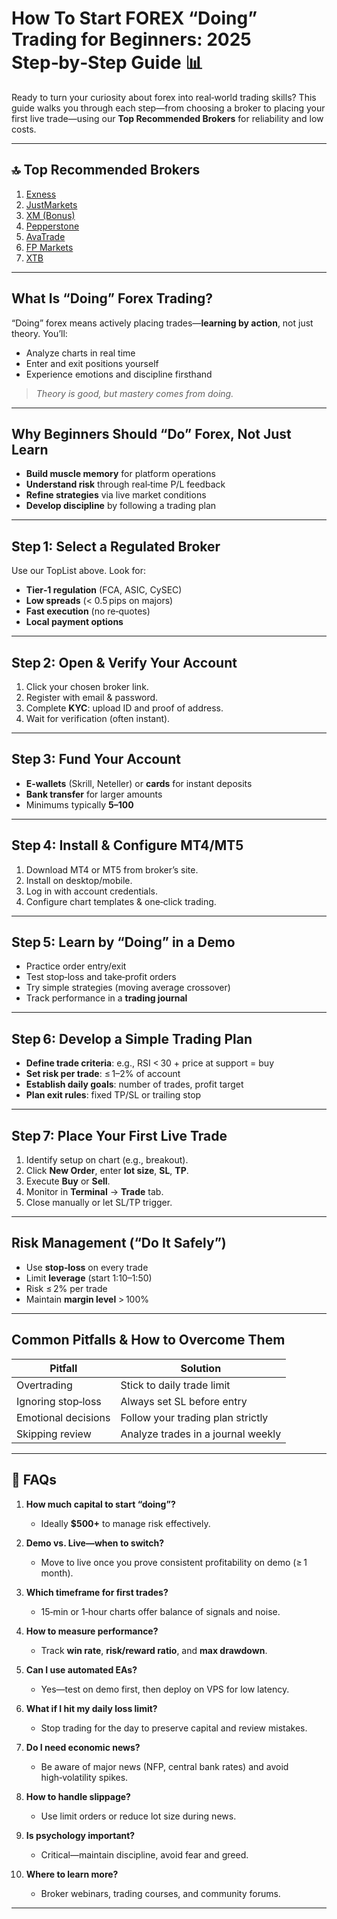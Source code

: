 # How To Start FOREX “Doing” Trading for Beginners: 2025 Step‑by‑Step Guide 📊

Ready to turn your curiosity about forex into real‑world trading skills? This guide walks you through each step—from choosing a broker to placing your first live trade—using our **Top Recommended Brokers** for reliability and low costs.

---

## 🔝 Top Recommended Brokers

1. [Exness](https://one.exnesstrack.org/a/english23)  
2. [JustMarkets](https://one.justmarkets.link/a/79iqw0j6nj)  
3. [XM (Bonus)](https://clicks.pipaffiliates.com/c?c=589901&l=en&p=0)  
4. [Pepperstone](https://trk.pepperstonepartners.com/aff_c?offer_id=367&aff_id=33954)  
5. [AvaTrade](https://www.avatrade.com?versionId=10301&tag=194438)  
6. [FP Markets](https://www.fpmarkets.com/?redir=stv&fpm-affiliate-utm-source=IB&fpm-affiliate-agt=56244)  
7. [XTB](https://link-pso.xtb.com/pso/zrUCY)  

---

## What Is “Doing” Forex Trading?

“Doing” forex means actively placing trades—**learning by action**, not just theory. You’ll:

- Analyze charts in real time  
- Enter and exit positions yourself  
- Experience emotions and discipline firsthand  

> *Theory is good, but mastery comes from doing.*  

---

## Why Beginners Should “Do” Forex, Not Just Learn

- **Build muscle memory** for platform operations  
- **Understand risk** through real‑time P/L feedback  
- **Refine strategies** via live market conditions  
- **Develop discipline** by following a trading plan  

---

## Step 1: Select a Regulated Broker

Use our TopList above. Look for:

- **Tier‑1 regulation** (FCA, ASIC, CySEC)  
- **Low spreads** (< 0.5 pips on majors)  
- **Fast execution** (no re‑quotes)  
- **Local payment options**  

---

## Step 2: Open & Verify Your Account

1. Click your chosen broker link.  
2. Register with email & password.  
3. Complete **KYC**: upload ID and proof of address.  
4. Wait for verification (often instant).  

---

## Step 3: Fund Your Account

- **E‑wallets** (Skrill, Neteller) or **cards** for instant deposits  
- **Bank transfer** for larger amounts  
- Minimums typically **$5–$100**  

---

## Step 4: Install & Configure MT4/MT5

1. Download MT4 or MT5 from broker’s site.  
2. Install on desktop/mobile.  
3. Log in with account credentials.  
4. Configure chart templates & one‑click trading.  

---

## Step 5: Learn by “Doing” in a Demo

- Practice order entry/exit  
- Test stop‑loss and take‑profit orders  
- Try simple strategies (moving average crossover)  
- Track performance in a **trading journal**  

---

## Step 6: Develop a Simple Trading Plan

- **Define trade criteria**: e.g., RSI < 30 + price at support = buy  
- **Set risk per trade**: ≤ 1–2% of account  
- **Establish daily goals**: number of trades, profit target  
- **Plan exit rules**: fixed TP/SL or trailing stop  

---

## Step 7: Place Your First Live Trade

1. Identify setup on chart (e.g., breakout).  
2. Click **New Order**, enter **lot size**, **SL**, **TP**.  
3. Execute **Buy** or **Sell**.  
4. Monitor in **Terminal** → **Trade** tab.  
5. Close manually or let SL/TP trigger.  

---

## Risk Management (“Do It Safely”)

- Use **stop‑loss** on every trade  
- Limit **leverage** (start 1:10–1:50)  
- Risk ≤ 2% per trade  
- Maintain **margin level** > 100%  

---

## Common Pitfalls & How to Overcome Them

| Pitfall                | Solution                            |
|------------------------|-------------------------------------|
| Overtrading            | Stick to daily trade limit         |
| Ignoring stop‑loss     | Always set SL before entry         |
| Emotional decisions    | Follow your trading plan strictly  |
| Skipping review        | Analyze trades in a journal weekly |

---

## 📌 FAQs

1. **How much capital to start “doing”?**  
   - Ideally **$500+** to manage risk effectively.  

2. **Demo vs. Live—when to switch?**  
   - Move to live once you prove consistent profitability on demo (≥ 1 month).  

3. **Which timeframe for first trades?**  
   - 15‑min or 1‑hour charts offer balance of signals and noise.  

4. **How to measure performance?**  
   - Track **win rate**, **risk/reward ratio**, and **max drawdown**.  

5. **Can I use automated EAs?**  
   - Yes—test on demo first, then deploy on VPS for low latency.  

6. **What if I hit my daily loss limit?**  
   - Stop trading for the day to preserve capital and review mistakes.  

7. **Do I need economic news?**  
   - Be aware of major news (NFP, central bank rates) and avoid high‑volatility spikes.  

8. **How to handle slippage?**  
   - Use limit orders or reduce lot size during news.  

9. **Is psychology important?**  
   - Critical—maintain discipline, avoid fear and greed.  

10. **Where to learn more?**  
    - Broker webinars, trading courses, and community forums.  

---
